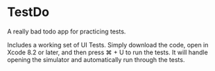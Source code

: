 # TestDo
A really bad todo app for practicing tests.

Includes a working set of UI Tests. Simply download the code, open in Xcode 8.2 or later, and then press ⌘ + U to run the tests. It will handle opening the simulator and automatically run through the tests.

